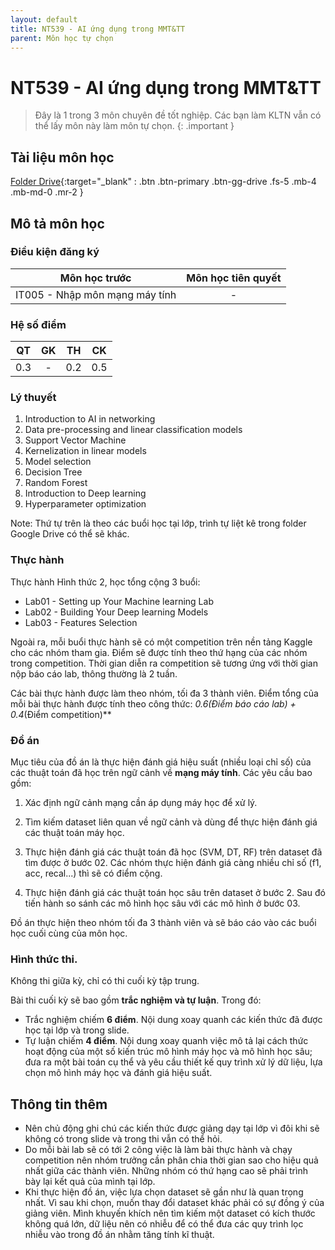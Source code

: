 ```yaml
---
layout: default
title: NT539 - AI ứng dụng trong MMT&TT
parent: Môn học tự chọn
---
```


# NT539 - AI ứng dụng trong MMT&TT

> Đây là 1 trong 3 môn chuyên đề tốt nghiệp. Các bạn làm KLTN vẫn có thể lấy môn này làm môn tự chọn.
{: .important }

## Tài liệu môn học

[Folder Drive](https://drive.google.com/drive/folders/1nSi8ZnDRFBCu6trxP5KkxEZhlY9f8WO5?usp=sharing){:target="_blank" : .btn .btn-primary .btn-gg-drive .fs-5 .mb-4 .mb-md-0 .mr-2 }

## Mô tả môn học

### Điều kiện đăng ký

| Môn học trước| Môn học tiên quyết  |
|------|-----|
| <center>IT005 - Nhập môn mạng máy tính</center>| <center>-</center>|

### Hệ số điểm

| QT   | GK  | TH  | CK  |
|------|-----|-----|-----|
| <center>0.3</center>| <center>-</center>| <center>0.2</center> | <center>0.5</center> |

### Lý thuyết

1. Introduction to AI in networking
2. Data pre-processing and linear classification models
3. Support Vector Machine
4. Kernelization in linear models
5. Model selection
6. Decision Tree
7. Random Forest
8. Introduction to Deep learning
9. Hyperparameter optimization

Note: Thứ tự trên là theo các buổi học tại lớp, trình tự liệt kê trong folder Google Drive có thể sẽ khác.

### Thực hành

Thực hành Hình thức 2, học tổng cộng 3 buổi:

- Lab01 - Setting up Your Machine learning Lab
- Lab02 - Building Your Deep learning Models
- Lab03 - Features Selection

Ngoài ra, mỗi buổi thực hành sẽ có một competition trên nền tảng Kaggle cho các nhóm tham gia. Điểm sẽ được tính theo thứ hạng của các nhóm trong competition. Thời gian diễn ra competition sẽ tương ứng với thời gian nộp báo cáo lab, thông thường là 2 tuần.

Các bài thực hành được làm theo nhóm, tối đa 3 thành viên. Điểm tổng của mỗi bài thực hành được tính theo công thức: **0.6*(Điểm báo cáo lab) + 0.4*(Điểm competition)**

### Đồ án

Mục tiêu của đồ án là thực hiện đánh giá hiệu suất (nhiều loại chỉ số) của các thuật toán đã học trên ngữ cảnh về **mạng máy tính**. Các yêu cầu bao gồm:

01. Xác định ngữ cảnh mạng cần áp dụng máy học để xử lý.

02. Tìm kiếm dataset liên quan về ngữ cảnh và dùng để thực hiện đánh giá các thuật toán máy học.

03. Thực hiện đánh giá các thuật toán đã học (SVM, DT, RF) trên dataset đã tìm được ở bước 02. Các nhóm thực hiện đánh giá càng nhiều chỉ số (f1, acc, recal...) thì sẽ có điểm cộng.

04. Thực hiện đánh giá các thuật toán học sâu trên dataset ở bước 2. Sau đó tiến hành so sánh các mô hình học sâu với các mô hình ở bước 03.

Đồ án thực hiện theo nhóm tối đa 3 thành viên và sẽ báo cáo vào các buổi học cuối cùng của môn học.

### Hình thức thi.

Không thi giữa kỳ, chỉ có thi cuối kỳ tập trung.

Bài thi cuối kỳ sẽ bao gồm **trắc nghiệm và tự luận**. Trong đó: 

- Trắc nghiệm chiếm **6 điểm**. Nội dung xoay quanh các kiến thức đã được học tại lớp và trong slide.
- Tự luận chiếm **4 điểm**. Nội dung xoay quanh việc mô tả lại cách thức hoạt động của một số kiến trúc mô hình máy học và mô hình học sâu; đưa ra một bài toán cụ thể và yêu cầu thiết kế quy trình xử lý dữ liệu, lựa chọn mô hình máy học và đánh giá hiệu suất.

## Thông tin thêm

- Nên chủ động ghi chú các kiến thức được giảng dạy tại lớp vì đôi khi sẽ không có trong slide và trong thi vẫn có thể hỏi.
- Do mỗi bài lab sẽ có tới 2 công việc là làm bài thực hành và chạy competition nên nhóm trưởng cần phân chia thời gian sao cho hiệu quả nhất giữa các thành viên. Những nhóm có thứ hạng cao sẽ phải trình bày lại kết quả của mình tại lớp.
- Khi thực hiện đồ án, việc lựa chọn dataset sẽ gần như là quan trọng nhất. Vì sau khi chọn, muốn thay đổi dataset khác phải có sự đồng ý của giảng viên. Mình khuyến khích nên tìm kiếm một dataset có kích thước không quá lớn, dữ liệu nên có nhiễu để có thể đưa các quy trình lọc nhiễu vào trong đồ án nhằm tăng tính kĩ thuật.
